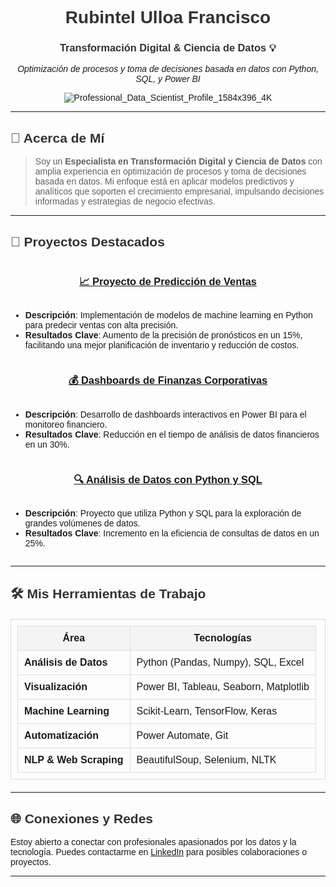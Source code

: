 <div align="center">

# Rubintel Ulloa Francisco

### Transformación Digital & Ciencia de Datos 💡
*Optimización de procesos y toma de decisiones basada en datos con Python, SQL, y Power BI*

![Professional_Data_Scientist_Profile_1584x396_4K](https://github.com/user-attachments/assets/3c904a34-6dfc-4e65-8993-0c217119faee)


</div>

---

## 📘 Acerca de Mí

> Soy un **Especialista en Transformación Digital y Ciencia de Datos** con amplia experiencia en optimización de procesos y toma de decisiones basada en datos. Mi enfoque está en aplicar modelos predictivos y analíticos que soporten el crecimiento empresarial, impulsando decisiones informadas y estrategias de negocio efectivas.

---

## 🚀 Proyectos Destacados

<div style="display: flex; flex-wrap: wrap; justify-content: space-around;">

### [📈 Proyecto de Predicción de Ventas](https://github.com/RubintelUlloaFrancisco/Proyecto-Prediccion-Ventas)
- **Descripción**: Implementación de modelos de machine learning en Python para predecir ventas con alta precisión.
- **Resultados Clave**: Aumento de la precisión de pronósticos en un 15%, facilitando una mejor planificación de inventario y reducción de costos.

### [💰 Dashboards de Finanzas Corporativas](https://github.com/RubintelUlloaFrancisco/Dashboard-Finanzas-Corporativas)
- **Descripción**: Desarrollo de dashboards interactivos en Power BI para el monitoreo financiero.
- **Resultados Clave**: Reducción en el tiempo de análisis de datos financieros en un 30%.

### [🔍 Análisis de Datos con Python y SQL](https://github.com/RubintelUlloaFrancisco/Analisis-Datos-Python-SQL)
- **Descripción**: Proyecto que utiliza Python y SQL para la exploración de grandes volúmenes de datos.
- **Resultados Clave**: Incremento en la eficiencia de consultas de datos en un 25%.

</div>

---

## 🛠️ Mis Herramientas de Trabajo

<div align="center">
  
| Área                | Tecnologías                                                                 |
|---------------------|-----------------------------------------------------------------------------|
| **Análisis de Datos** | Python (Pandas, Numpy), SQL, Excel                                        |
| **Visualización**     | Power BI, Tableau, Seaborn, Matplotlib                                    |
| **Machine Learning**  | Scikit-Learn, TensorFlow, Keras                                           |
| **Automatización**    | Power Automate, Git                                                      |
| **NLP & Web Scraping**| BeautifulSoup, Selenium, NLTK                                             |

</div>

---

## 🌐 Conexiones y Redes

Estoy abierto a conectar con profesionales apasionados por los datos y la tecnología. Puedes contactarme en [LinkedIn](https://www.linkedin.com/in/rubintelulloa/) para posibles colaboraciones o proyectos.

---

<style>
/* Esto no funcionará en GitHub pero puedes usar CSS en GitHub Pages o tu propio sitio web */
body {
  font-family: Arial, sans-serif;
}

h1, h2, h3 {
  color: #333;
}

table {
  width: 100%;
  margin: 20px 0;
  border-collapse: collapse;
}

table, th, td {
  border: 1px solid #ddd;
  padding: 10px;
}

th {
  background-color: #f4f4f4;
}
</style>
